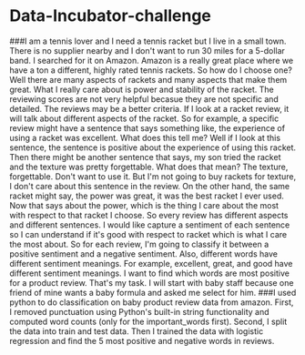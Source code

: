 # Data-Incubator-challenge
###I am a tennis lover and I need a tennis racket but I live in a small town. There is no supplier nearby and I don't want to run 30 miles for a 5-dollar band. I searched for it on Amazon. Amazon is a really great place where we have a ton a different, highly rated tennis rackets. So how do I choose one? Well there are many aspects of rackets and many aspects that make them great. What I really care about is power and stability of the racket. The reviewing scores are not very helpful becasue they are not specific and detailed. The reviews may be a better criteria. If I look at a racket review, it will talk about different aspects of the racket. So for example, a specific review might have a sentence that says something like, the experience of using a racket was excellent. What does this tell me? Well if I look at this sentence, the sentence is positive about the experience of using this racket. Then there might be another sentence that says, my son tried the racket and the texture was pretty forgettable. What does that mean? The texture, forgettable. Don't want to use it. But I'm not going to buy rackets for texture, I don't care about this sentence in the review. On the other hand, the same racket might say, the power was great, it was the best racket I ever used. Now that says about the power, which is the thing I care about the most with respect to that racket I choose. So every review has different aspects and different sentences. I would like capture a sentiment of each sentence so I can understand if it's good with respect to racket which is what I care the most about. So for each review, I'm going to classify it between a positive sentiment and a negative sentiment. Also, different words have different sentiment meanings. For example, excellent, great, and good have different sentiment meanings. I want to find which words are most positive for a product review. That's my task. I will start with baby staff because one friend of mine wants a baby formula and asked me select for him. 
###I used python to do classification on baby product review data from amazon. First, I removed punctuation using Python's built-in string functionality and computed word counts (only for the important_words first). Second, I split the data into train and test data. Then I trained the data with logistic regression and find the 5 most positive and negative words in reviews. 

